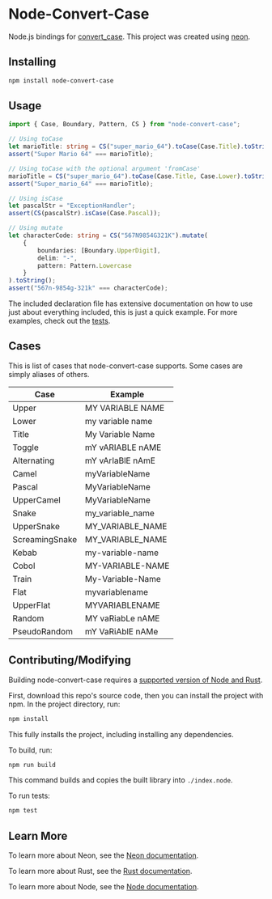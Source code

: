# Node-Convert-Case

Node.js bindings for [convert_case](https://docs.rs/convert_case/latest/convert_case/). This project was created using [neon](https://neon-bindings.com/).


## Installing

```sh
npm install node-convert-case
```


## Usage

```ts
import { Case, Boundary, Pattern, CS } from "node-convert-case";

// Using toCase
let marioTitle: string = CS("super_mario_64").toCase(Case.Title).toString();
assert("Super Mario 64" === marioTitle);

// Using toCase with the optional argument 'fromCase'
marioTitle = CS("super_mario_64").toCase(Case.Title, Case.Lower).toString();
assert("Super_mario_64" === marioTitle);

// Using isCase
let pascalStr = "ExceptionHandler";
assert(CS(pascalStr).isCase(Case.Pascal));

// Using mutate
let characterCode: string = CS("567N9854G321K").mutate(
    {
        boundaries: [Boundary.UpperDigit],
        delim: "-",
        pattern: Pattern.Lowercase
    }
).toString();
assert("567n-9854g-321k" === characterCode);
```

The included declaration file has extensive documentation on how to use just about everything included, this is just a quick example. For more examples, check out the [tests](./tests/all.test.ts).


## Cases

This is list of cases that node-convert-case supports.  Some cases are simply aliases of others.

| Case | Example |
| ---- | ------- |
| Upper | MY VARIABLE NAME |
| Lower | my variable name |
| Title | My Variable Name |
| Toggle | mY vARIABLE nAME |
| Alternating | mY vArIaBlE nAmE |
| Camel | myVariableName |
| Pascal | MyVariableName |
| UpperCamel | MyVariableName |
| Snake | my\_variable\_name |
| UpperSnake | MY\_VARIABLE\_NAME |
| ScreamingSnake | MY\_VARIABLE\_NAME |
| Kebab | my-variable-name |
| Cobol | MY-VARIABLE-NAME |
| Train | My-Variable-Name |
| Flat | myvariablename |
| UpperFlat | MYVARIABLENAME |
| Random | MY vaRiabLe nAME |
| PseudoRandom | mY VaRiAblE nAMe |


## Contributing/Modifying

Building node-convert-case requires a [supported version of Node and Rust](https://github.com/neon-bindings/neon#platform-support).

First, download this repo's source code, then you can install the project with npm. In the project directory, run:

```sh
npm install
```

This fully installs the project, including installing any dependencies.

To build, run:

```sh
npm run build
```
This command builds and copies the built library into `./index.node`.

To run tests:

```sh
npm test
```


## Learn More

To learn more about Neon, see the [Neon documentation](https://neon-bindings.com).

To learn more about Rust, see the [Rust documentation](https://www.rust-lang.org).

To learn more about Node, see the [Node documentation](https://nodejs.org).
